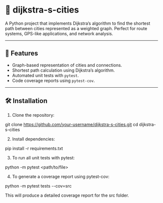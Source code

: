 # 📍 dijkstra-s-cities

A Python project that implements Dijkstra’s algorithm to find the shortest path between cities represented as a weighted graph. Perfect for route systems, GPS-like applications, and network analysis.

---

## 🚀 Features

- Graph-based representation of cities and connections.
- Shortest path calculation using Dijkstra’s algorithm.
- Automated unit tests with `pytest`.
- Code coverage reports using `pytest-cov`.

---

## 🛠️ Installation

1. Clone the repository:

git clone https://github.com/your-username/dijkstra-s-cities.git
cd dijkstra-s-cities

2. Install dependencies:

pip install -r requirements.txt

3. To run all unit tests with pytest:

python -m pytest <path/to/file>

4. To generate a coverage report using pytest-cov:

python -m pytest tests --cov=src

This will produce a detailed coverage report for the src folder.